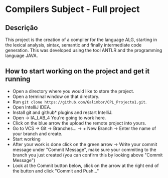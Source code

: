 # Compilers Subject - Full project 

## Descrição
This project is the creation of a compiler for the language ALG, starting in the lexical analysis, sintax, semantic and finally intermediate code generation. This was developed using the tool ANTLR and the programming language JAVA.


## How to start working on the project and get it running

+ Open a directory where you would like to store the project.
+ Open a terminal window on that directory.
+ Run `git clone https://github.com/Galimbor/CPL_Projecto1.git`.
+ Open IntelliJ IDEA.
+ Install git and github* plugins and restart IntelliJ.
+ Open -> IA_LAB_4    You're going to work here.
+ Click on the blue arrow the upload the remote project into yours.
+ Go to VCS -> Git -> Branches... -> + New Branch -> Enter the name of your branch and create.
+ Start working
+ After your work is done click on the green arrow -> Write your commit message under "Commit Message", make sure your commiting to the branch you just created (you can confirm this by looking above "Commit Message")
+ Look at the Commit button below, click on the arrow at the right end of the button and click "Commit and Push..."

